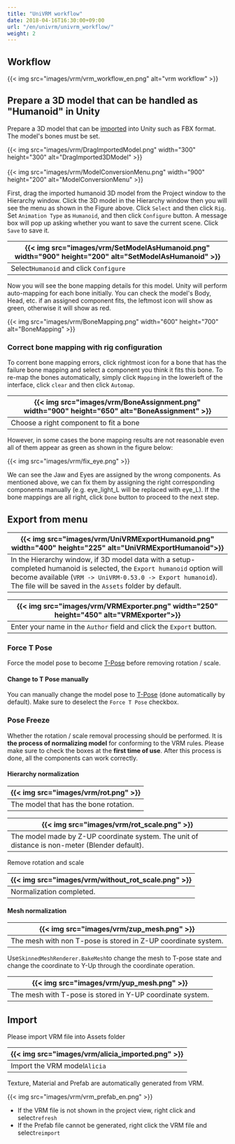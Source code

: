 ```yaml
---
title: "UniVRM workflow"
date: 2018-04-16T16:30:00+09:00
url: "/en/univrm/univrm_workflow/"
weight: 2
---
```


## Workflow

{{< img src="images/vrm/vrm_workflow_en.png" alt="vrm workflow" >}}

## Prepare a 3D model that can be handled as "Humanoid" in Unity

Prepare a 3D model that can be [imported](https://docs.unity3d.com/2019.3/Documentation/Manual/HOWTO-importObject.html) into Unity such as FBX format. The model's bones must be set.

{{< img src="images/vrm/DragImportedModel.png" width="300" height="300" alt="DragImported3DModel" >}}
<br>
<br>
{{< img src="images/vrm/ModelConversionMenu.png" width="900" height="200" alt="ModelConversionMenu" >}}

First, drag the imported humanoid 3D model from the Project window to the Hierarchy window. Click the 3D model in the Hierarchy window then you will see the menu as shown in the Figure above. Click `Select` and then click `Rig`. Set `Animation Type` as `Humanoid`, and then click `Configure` button. A message box will pop up asking whether you want to save the current scene. Click `Save` to save it.

|{{< img src="images/vrm/SetModelAsHumanoid.png" width="900" height="200" alt="SetModelAsHumanoid" >}}|
|-----|
|Select``Humanoid`` and click `Configure`|

Now you will see the bone mapping details for this model. Unity will perform auto-mapping for each bone initially. You can check the model's Body, Head, etc. if an assigned component fits, the leftmost icon will show as green, otherwise it will show as red.

{{< img src="images/vrm/BoneMapping.png" width="600" height="700" alt="BoneMapping" >}}

### Correct bone mapping with rig configuration
To corrent bone mapping errors, click rightmost icon for a bone that has the failure bone mapping and select a component you think it fits this bone. To re-map the bones automatically, simply click `Mapping` in the lowerleft of the interface, click `clear` and then click `Automap`.

|{{< img src="images/vrm/BoneAssignment.png" width="900" height="650" alt="BoneAssignment" >}}|
|-----|
|Choose a right component to fit a bone|

However, in some cases the bone mapping results are not reasonable even all of them appear as green as shown in the figure below:

{{< img src="images/vrm/fix_eye.png" >}}

We can see the Jaw and Eyes are assigned by the wrong components. As mentioned above, we can fix them by assigning the right corresponding components manually (e.g. eye_light_L will be replaced with eye_L). If the bone mappings are all right, click `Done` button to proceed to the next step.

## Export from menu
|{{< img src="images/vrm/UniVRMExportHumanoid.png" width="400" height="225" alt="UniVRMExportHumanoid">}}|
|-----|
|In the Hierarchy window, if 3D model data with a setup-completed humanoid is selected, the `Export humanoid` option will become available (`VRM -> UniVRM-0.53.0 -> Export humanoid`). The file will be saved in the `Assets` folder by default.|

|{{< img src="images/vrm/VRMExporter.png" width="250" height="450" alt="VRMExporter">}}|
|-----|
|Enter your name in the `Author` field and click the `Export` button.|

### Force T Pose
Force the model pose to become [T-Pose](../../vrm_tpose/) before removing rotation / scale.

#### Change to T Pose manually
You can manually change the model pose to [T-Pose](../../vrm_tpose/) (done automatically by default). Make sure to deselect the `Force T Pose` checkbox.

### Pose Freeze
Whether the rotation / scale removal processing should be performed. It is **the process of normalizing model** for conforming to the VRM rules. Please make sure to check the boxes at the **first time of use**. After this process is done, all the components can work correctly.

#### Hierarchy normalization 

|{{< img src="images/vrm/rot.png" >}}|
|-----|
|The model that has the bone rotation.|


|{{< img src="images/vrm/rot_scale.png" >}}|
|-----|
|The model made by Z-UP coordinate system. The unit of distance is non-meter (Blender default).|

Remove rotation and scale

|{{< img src="images/vrm/without_rot_scale.png" >}}|
|-----|
|Normalization completed.|

#### Mesh normalization

|{{< img src="images/vrm/zup_mesh.png" >}}|
|-----|
|The mesh with non T-pose is stored in Z-UP coordinate system.|

Use``SkinnedMeshRenderer.BakeMesh``to change the mesh to T-pose state and change the coordinate to Y-Up through the coordinate operation.

|{{< img src="images/vrm/yup_mesh.png" >}}|
|-----|
|The mesh with T-pose is stored in Y-UP coordinate system.|

## Import
Please import VRM file into Assets folder

|{{< img src="images/vrm/alicia_imported.png" >}}|
|-----|
|Import the VRM model``Alicia``|

Texture, Material and Prefab are automatically generated from VRM.

{{< img src="images/vrm/vrm_prefab_en.png" >}}

* If the VRM file is not shown in the project view, right click and select``refresh``
* If the Prefab file cannot be generated, right click the VRM file and select``reimport``